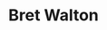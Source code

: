 ---
title: Bret Walton
position: Undergraduate Researcher
layout: default
contact:
publications: 
image: /images/user-icon.svg
group: undergrad
year-start: 2019
year-end: 2020
---